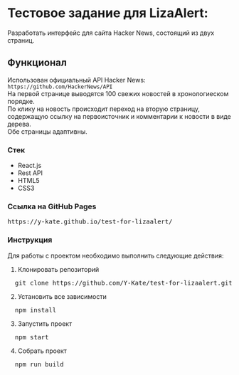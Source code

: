 # Тестовое задание для LizaAlert:
Разработать интерфейс для сайта Hacker News, состоящий из двух страниц.

## Функционал
Использован официальный API Hacker News:  ```https://github.com/HackerNews/API```  
На первой странице выводятся 100 свежих новостей в хронологиеском порядке.  
По клику на новость происходит переход на вторую страницу, содержащую ссылку на первоисточник и комментарии к новости в виде дерева.  
Обе страницы адаптивны.  

### Стек
- React.js
- Rest API
- HTML5
- CSS3

### Ссылка на GitHub Pages
<pre>https://y-kate.github.io/test-for-lizaalert/</pre>

### Инструкция
Для работы с проектом необходимо выполнить следующие действия:

1. Клонировать репозиторий  
<pre>  git clone https://github.com/Y-Kate/test-for-lizaalert.git</pre>
2. Установить все зависимости
<pre>  npm install </pre>
3. Запустить проект
<pre>  npm start</pre>
4. Собрать проект
<pre>  npm run build</pre>
